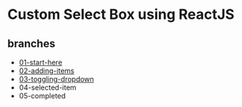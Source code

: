 # Custom Select Box using ReactJS

## branches

* [01-start-here](https://github.com/react-u/19-custom-select-box/tree/01-start-here)
* [02-adding-items](https://github.com/react-u/19-custom-select-box/tree/02-adding-items)
* [03-toggling-dropdown](https://github.com/react-u/19-custom-select-box/tree/03-toggling-dropdown)
* 04-selected-item
* 05-completed


